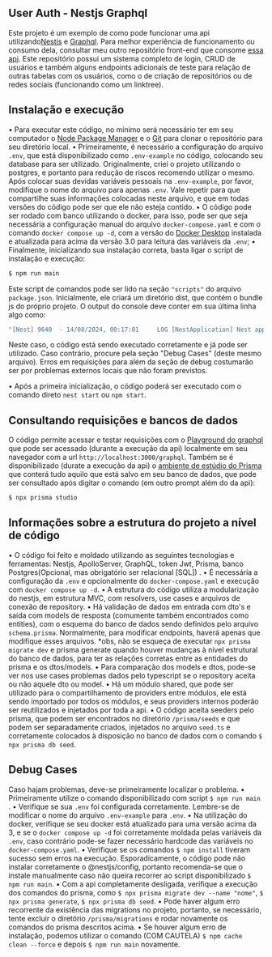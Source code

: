 ## User Auth - Nestjs Graphql

Este projeto é um exemplo de como pode funcionar uma api utilizando[Nestjs](https://github.com/nestjs/nest) e [Graphql](https://graphql.org/). Para melhor experiência de funcionamento ou consumo dela, consultar meu outro repositório front-end que consome [essa api](https://github.com/Colherinhas/Angular-Graphql-Userlogin-Consumer). Este repositório possui um sistema completo de login, CRUD de usuários e também alguns endpoints adicionais de teste para relação de outras tabelas com os usuários, como o de criação de repositórios ou de redes sociais (funcionando como um linktree).

## Instalação e execução

• Para executar este código, no mínimo será necessário ter em seu computador o [Node Package Manager](https://www.npmjs.com/) e o [Git](https://git-scm.com/) para clonar o repositório para seu diretório local.
• Primeiramente, é necessário a configuração do arquivo `.env`, que está disponibilizado como `.env-example` no código, colocando seu database para ser utilizado. Originalmente, criei o projeto utilizando o postgres, e portanto para redução de riscos recomendo utilizar o mesmo. Após colocar suas devidas variáveis pessoais na `.env-example`, por favor, modifique o nome do arquivo para apenas `.env`. Vale repetir para que compartilhe suas informações colocadas neste arquivo, e que em todas versões do código pode ser que ele não esteja contido.
• O código pode ser rodado com banco utilizando o docker, para isso, pode ser que seja necessária a configuração manual do arquivo `docker-compose.yaml` e com o comando `docker compose up -d`, com a versão do [Docker Desktop](https://www.docker.com/products/docker-desktop/) instalada e atualizada para acima da versão 3.0 para leitura das variáveis da `.env`;
• Finalmente, inicializando sua instalação correta, basta ligar o script de instalação e execução:

```bash
$ npm run main
```

Este script de comandos pode ser lido na seção `"scripts"` do arquivo `package.json`.
Inicialmente, ele criará um diretório dist, que contém o bundle js do próprio projeto. O output do console deve conter em sua última linha algo como:

```bash
"[Nest] 9640  - 14/08/2024, 00:17:01     LOG [NestApplication] Nest application successfully started +5ms"
```

Neste caso, o código está sendo executado corretamente e já pode ser utilizado. Caso contrário, procure pela seção "Debug Cases" (deste mesmo arquivo). Erros em requisições para além da seção de debug costumarão ser por problemas externos locais que não foram previstos.

• Após a primeira inicialização, o código poderá ser executado com o comando direto `nest start` ou `npm start`.

## Consultando requisições e bancos de dados

O código permite acessar e testar requisições com o [Playground do graphql](https://www.apollographql.com/docs/apollo-server/v2/testing/graphql-playground/) que pode ser acessado (durante a execução da api) localmente em seu navegador com a url `http://localhost:3000/graphql`. Também se é disponibilizado (durate a execução da api) o [ambiente de estúdio do Prisma](https://www.prisma.io/studio) que conterá tudo aquilo que está salvo em seu banco de dados, que pode ser consultado após digitar o comando (em outro prompt além do da api):

```bash
$ npx prisma studio
```

## Informações sobre a estrutura do projeto a nível de código

• O código foi feito e moldado utilizando as seguintes tecnologias e ferramentas: Nestjs, ApolloServer, GraphQL, token Jwt, Prisma, banco Postgres(Opcional, mas obrigatório ser relacional [SQL]) .
• É necessária a configuração da `.env` e opcionalmente do `docker-compose.yaml` e execução com `docker compose up -d`.
• A estrutura do código utiliza a modularização do nestjs, em estrutura MVC, com resolvers, use cases e arquivos de conexão de repository.
• Há validação de dados em entrada com dto's e saída com models de resposta (comumente também encontrados como entities), com o esquema do banco de dados sendo definidos pelo arquivo `schema.prisma`. Normalmente, para modificar endpoints, haverá apenas que modifique esses arquivos. \*obs, não se esqueça de executar `npx prisma migrate dev` e prisma generate quando houver mudanças à nivel estrutural do banco de dados, para ter as relações corretas entre as entidades do prisma e os dtos/models.
• Para comparação dos models e dtos, pode-se ver nos use cases problemas dados pelo typescript se o repository aceita ou não aquele dto ou model.
• Há um módulo shared, que pode ser utilizado para o compartilhamento de providers entre módulos, ele está sendo importado por todos os módulos, e seus providers internos poderão ser reutilizados e injetados por toda a api.
• O código aceita seeders pelo prisma, que podem ser encontrados no diretório `/prisma/seeds` e que podem ser separadamente criados, injetados no arquivo `seed.ts` e corretamente colocados à disposição no banco de dados com o comando `$ npx prisma db seed`.

## Debug Cases

Caso hajam problemas, deve-se primeiramente localizar o problema.
• Primeiramente utilize o comando disponibilizado com script `$ npm run main` .
• Verifique se sua `.env` foi configurada corretamente. Lembre-se de modificar o nome do arquivo `.env-example` para `.env`.
• Na utilização do docker, verifique se seu docker está atualizado para uma versão acima da 3, e se o `docker compose up -d` foi corretamente moldada pelas variáveis da `.env`, caso contrário pode-se fazer necessário hardcode das variáveis no `docker-compose.yaml`.
• Verifique se os comandos `$ npm install` tiveram sucesso sem erros na execução. Esporadicamente, o código pode não instalar corretamente o @nestjs/config, portanto recomenda-se que o instale manualmente caso não queira recorrer ao script disponibilizado `$ npm run main`.
• Com a api completamente desligada, verifique a execução dos comandos do prisma, como `$ npx prisma migrate dev --name "nome"`, `$ npx prisma generate`, `$ npx prisma db seed`.
• Pode haver algum erro recorrente da existência das migrations no projeto, portanto, se necessário, tente excluir o diretório `/prisma/migrations` e rodar novamente os comandos do prisma descritos acima.
• Se houver algum erro de instalação, podemos utilizar o comando (COM CAUTELA) `$ npm cache clean --force` e depois `$ npm run main` novamente.
